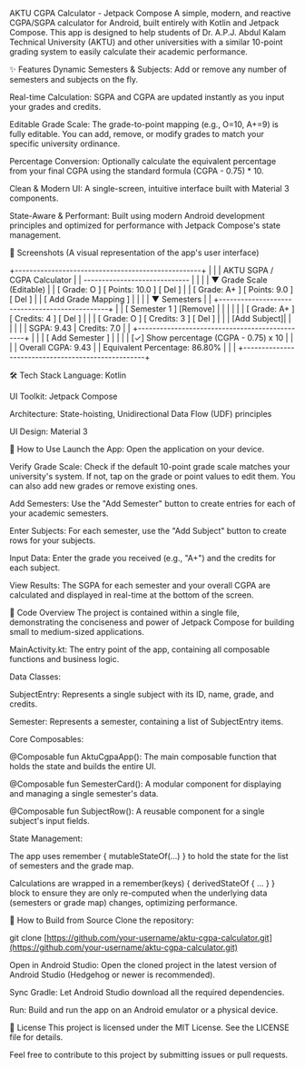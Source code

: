 AKTU CGPA Calculator - Jetpack Compose
A simple, modern, and reactive CGPA/SGPA calculator for Android, built entirely with Kotlin and Jetpack Compose. This app is designed to help students of Dr. A.P.J. Abdul Kalam Technical University (AKTU) and other universities with a similar 10-point grading system to easily calculate their academic performance.

✨ Features
Dynamic Semesters & Subjects: Add or remove any number of semesters and subjects on the fly.

Real-time Calculation: SGPA and CGPA are updated instantly as you input your grades and credits.

Editable Grade Scale: The grade-to-point mapping (e.g., O=10, A+=9) is fully editable. You can add, remove, or modify grades to match your specific university ordinance.

Percentage Conversion: Optionally calculate the equivalent percentage from your final CGPA using the standard formula (CGPA - 0.75) * 10.

Clean & Modern UI: A single-screen, intuitive interface built with Material 3 components.

State-Aware & Performant: Built using modern Android development principles and optimized for performance with Jetpack Compose's state management.

📱 Screenshots
(A visual representation of the app's user interface)

+---------------------------------------------------+
|                                                   |
|  AKTU SGPA / CGPA Calculator                      |
|  -----------------------------                    |
|                                                   |
|  ▼ Grade Scale (Editable)                         |
|    [ Grade: O      ] [ Points: 10.0   ] [ Del ]   |
|    [ Grade: A+     ] [ Points: 9.0    ] [ Del ]   |
|    [ Add Grade Mapping ]                          |
|                                                   |
|  ▼ Semesters                                      |
|  +-----------------------------------------------+
|  | [ Semester 1                       ] [Remove] |
|  |                                               |
|  |   [ Grade: A+ ] [ Credits: 4 ]       [ Del ]  |
|  |   [ Grade: O  ] [ Credits: 3 ]       [ Del ]  |
|  |                                   [Add Subject]|
|  |                                               |
|  | SGPA: 9.43 | Credits: 7.0                     |
|  +-----------------------------------------------+
|                                                   |
|  [ Add Semester ]                                 |
|                                                   |
|  [✓] Show percentage (CGPA - 0.75) x 10           |
|                                                   |
|  Overall CGPA: 9.43                               |
|  Equivalent Percentage: 86.80%                    |
|                                                   |
+---------------------------------------------------+

🛠 Tech Stack
Language: Kotlin

UI Toolkit: Jetpack Compose

Architecture: State-hoisting, Unidirectional Data Flow (UDF) principles

UI Design: Material 3

🚀 How to Use
Launch the App: Open the application on your device.

Verify Grade Scale: Check if the default 10-point grade scale matches your university's system. If not, tap on the grade or point values to edit them. You can also add new grades or remove existing ones.

Add Semesters: Use the "Add Semester" button to create entries for each of your academic semesters.

Enter Subjects: For each semester, use the "Add Subject" button to create rows for your subjects.

Input Data: Enter the grade you received (e.g., "A+") and the credits for each subject.

View Results: The SGPA for each semester and your overall CGPA are calculated and displayed in real-time at the bottom of the screen.

📂 Code Overview
The project is contained within a single file, demonstrating the conciseness and power of Jetpack Compose for building small to medium-sized applications.

MainActivity.kt: The entry point of the app, containing all composable functions and business logic.

Data Classes:

SubjectEntry: Represents a single subject with its ID, name, grade, and credits.

Semester: Represents a semester, containing a list of SubjectEntry items.

Core Composables:

@Composable fun AktuCgpaApp(): The main composable function that holds the state and builds the entire UI.

@Composable fun SemesterCard(): A modular component for displaying and managing a single semester's data.

@Composable fun SubjectRow(): A reusable component for a single subject's input fields.

State Management:

The app uses remember { mutableStateOf(...) } to hold the state for the list of semesters and the grade map.

Calculations are wrapped in a remember(keys) { derivedStateOf { ... } } block to ensure they are only re-computed when the underlying data (semesters or grade map) changes, optimizing performance.

🔧 How to Build from Source
Clone the repository:

git clone [https://github.com/your-username/aktu-cgpa-calculator.git](https://github.com/your-username/aktu-cgpa-calculator.git)

Open in Android Studio: Open the cloned project in the latest version of Android Studio (Hedgehog or newer is recommended).

Sync Gradle: Let Android Studio download all the required dependencies.

Run: Build and run the app on an Android emulator or a physical device.

📜 License
This project is licensed under the MIT License. See the LICENSE file for details.

Feel free to contribute to this project by submitting issues or pull requests.
